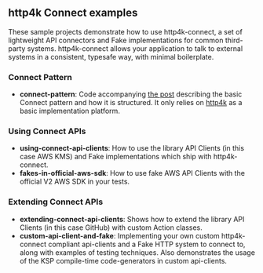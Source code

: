 
## http4k Connect examples

These sample projects demonstrate how to use http4k-connect, a set of lightweight API connectors and Fake implementations for common third-party systems. http4k-connect allows your application to talk to external systems in a consistent, typesafe way, with minimal boilerplate.

### Connect Pattern
- **connect-pattern**: Code accompanying [the post](https://dentondav.id/posts/2021/02/smash-your-adapter-monolith) describing the basic Connect pattern and how it is structured. It only relies on [http4k](https://http4k.org) as a basic implementation platform.

### Using Connect APIs
- **using-connect-api-clients**: How to use the library API Clients (in this case AWS KMS) and Fake implementations which ship with http4k-connect.
- **fakes-in-official-aws-sdk**: How to use fake AWS API Clients with the official V2 AWS SDK in your tests.

### Extending Connect APIs  
- **extending-connect-api-clients**: Shows how to extend the library API Clients (in this case GitHub) with custom Action classes.
- **custom-api-client-and-fake**: Implementing your own custom http4k-connect compliant api-clients and a Fake HTTP system to connect to, along with examples of testing techniques. Also demonstrates the usage of the KSP compile-time code-generators in custom api-clients.
